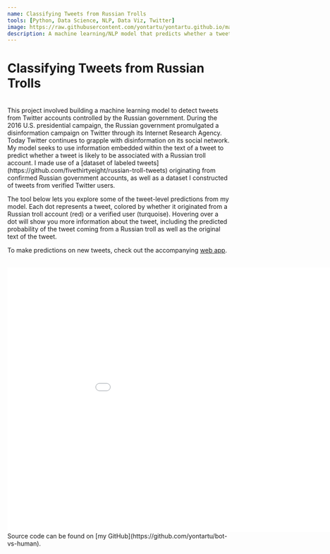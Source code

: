 ```yaml
---
name: Classifying Tweets from Russian Trolls
tools: [Python, Data Science, NLP, Data Viz, Twitter]
image: https://raw.githubusercontent.com/yontartu/yontartu.github.io/master/images/russian_trolls/tweets_thumbnail.png
description: A machine learning/NLP model that predicts whether a tweet is from a "Right Troll" account controlled by the Russian government. 
---
```



# Classifying Tweets from Russian Trolls

<br>
This project involved building a machine learning model to detect tweets from Twitter accounts controlled by the Russian government. During the 2016 U.S. presidential campaign, the Russian government promulgated a disinformation campaign on Twitter through its Internet Research Agency. Today Twitter continues to grapple with disinformation on its social network. My model seeks to use information embedded within the text of a tweet to predict whether a tweet is likely to be associated with a Russian troll account. I made use of a [dataset of labeled tweets](https://github.com/fivethirtyeight/russian-troll-tweets) originating from confirmed Russian government accounts, as well as a dataset I constructed of tweets from verified Twitter users. 

The tool below lets you explore some of the tweet-level predictions from my model. Each dot represents a tweet, colored by whether it originated from a Russian troll account (red) or a verified user (turquoise). Hovering over a dot will show you more information about the tweet, including the predicted probability of the tweet coming from a Russian troll as well as the original text of the tweet. 

To make predictions on new tweets, check out the accompanying [web app](https://russian-troll-detector.herokuapp.com/).

<br>
<iframe src="/images/russian_trolls/explore_tweet_predictions.html"
    sandbox="allow-same-origin allow-scripts"
    width="1000"
    height="600"
    scrolling="no"
    seamless="seamless"
    frameborder="0">
</iframe>  
Source code can be found on [my GitHub](https://github.com/yontartu/bot-vs-human).



